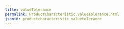 ```yaml
---
title: valueTolerance
permalink: ProductCharacteristic.valueTolerance.html
jsonid: productcharacteristic_valuetolerance
---
```

